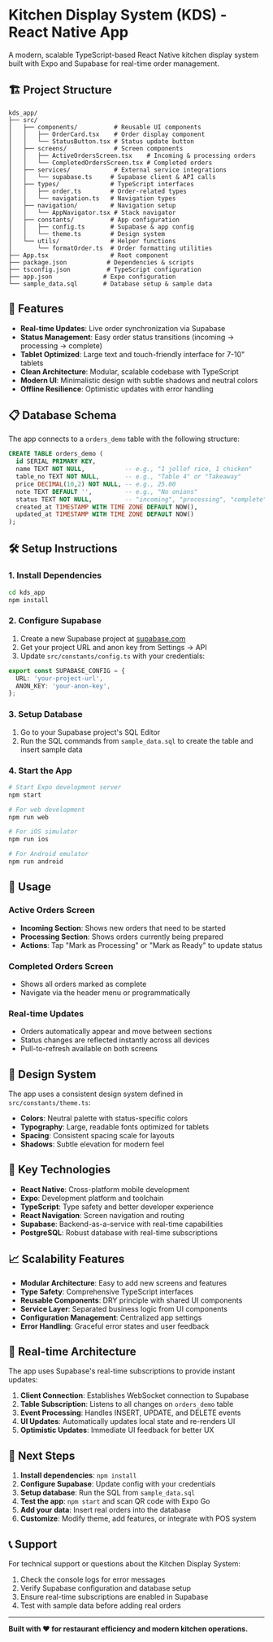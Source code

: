 # Kitchen Display System (KDS) - React Native App

A modern, scalable TypeScript-based React Native kitchen display system built with Expo and Supabase for real-time order management.

## 🏗️ Project Structure

```
kds_app/
├── src/
│   ├── components/          # Reusable UI components
│   │   ├── OrderCard.tsx    # Order display component
│   │   └── StatusButton.tsx # Status update button
│   ├── screens/             # Screen components
│   │   ├── ActiveOrdersScreen.tsx    # Incoming & processing orders
│   │   └── CompletedOrdersScreen.tsx # Completed orders
│   ├── services/            # External service integrations
│   │   └── supabase.ts     # Supabase client & API calls
│   ├── types/              # TypeScript interfaces
│   │   ├── order.ts        # Order-related types
│   │   └── navigation.ts   # Navigation types
│   ├── navigation/         # Navigation setup
│   │   └── AppNavigator.tsx # Stack navigator
│   ├── constants/          # App configuration
│   │   ├── config.ts       # Supabase & app config
│   │   └── theme.ts        # Design system
│   └── utils/              # Helper functions
│       └── formatOrder.ts  # Order formatting utilities
├── App.tsx                 # Root component
├── package.json           # Dependencies & scripts
├── tsconfig.json          # TypeScript configuration
├── app.json              # Expo configuration
└── sample_data.sql       # Database setup & sample data
```

## 🚀 Features

- **Real-time Updates**: Live order synchronization via Supabase
- **Status Management**: Easy order status transitions (incoming → processing → complete)
- **Tablet Optimized**: Large text and touch-friendly interface for 7-10" tablets
- **Clean Architecture**: Modular, scalable codebase with TypeScript
- **Modern UI**: Minimalistic design with subtle shadows and neutral colors
- **Offline Resilience**: Optimistic updates with error handling

## 📋 Database Schema

The app connects to a `orders_demo` table with the following structure:

```sql
CREATE TABLE orders_demo (
  id SERIAL PRIMARY KEY,
  name TEXT NOT NULL,           -- e.g., "1 jollof rice, 1 chicken"
  table_no TEXT NOT NULL,       -- e.g., "Table 4" or "Takeaway"
  price DECIMAL(10,2) NOT NULL, -- e.g., 25.00
  note TEXT DEFAULT '',         -- e.g., "No onions"
  status TEXT NOT NULL,         -- "incoming", "processing", "complete"
  created_at TIMESTAMP WITH TIME ZONE DEFAULT NOW(),
  updated_at TIMESTAMP WITH TIME ZONE DEFAULT NOW()
);
```

## 🛠️ Setup Instructions

### 1. Install Dependencies

```bash
cd kds_app
npm install
```

### 2. Configure Supabase

1. Create a new Supabase project at [supabase.com](https://supabase.com)
2. Get your project URL and anon key from Settings → API
3. Update `src/constants/config.ts` with your credentials:

```typescript
export const SUPABASE_CONFIG = {
  URL: 'your-project-url',
  ANON_KEY: 'your-anon-key',
};
```

### 3. Setup Database

1. Go to your Supabase project's SQL Editor
2. Run the SQL commands from `sample_data.sql` to create the table and insert sample data

### 4. Start the App

```bash
# Start Expo development server
npm start

# For web development
npm run web

# For iOS simulator
npm run ios

# For Android emulator
npm run android
```

## 📱 Usage

### Active Orders Screen
- **Incoming Section**: Shows new orders that need to be started
- **Processing Section**: Shows orders currently being prepared
- **Actions**: Tap "Mark as Processing" or "Mark as Ready" to update status

### Completed Orders Screen
- Shows all orders marked as complete
- Navigate via the header menu or programmatically

### Real-time Updates
- Orders automatically appear and move between sections
- Status changes are reflected instantly across all devices
- Pull-to-refresh available on both screens

## 🎨 Design System

The app uses a consistent design system defined in `src/constants/theme.ts`:

- **Colors**: Neutral palette with status-specific colors
- **Typography**: Large, readable fonts optimized for tablets
- **Spacing**: Consistent spacing scale for layouts
- **Shadows**: Subtle elevation for modern feel

## 🔧 Key Technologies

- **React Native**: Cross-platform mobile development
- **Expo**: Development platform and toolchain
- **TypeScript**: Type safety and better developer experience
- **React Navigation**: Screen navigation and routing
- **Supabase**: Backend-as-a-service with real-time capabilities
- **PostgreSQL**: Robust database with real-time subscriptions

## 📈 Scalability Features

- **Modular Architecture**: Easy to add new screens and features
- **Type Safety**: Comprehensive TypeScript interfaces
- **Reusable Components**: DRY principle with shared UI components
- **Service Layer**: Separated business logic from UI components
- **Configuration Management**: Centralized app settings
- **Error Handling**: Graceful error states and user feedback

## 🔄 Real-time Architecture

The app uses Supabase's real-time subscriptions to provide instant updates:

1. **Client Connection**: Establishes WebSocket connection to Supabase
2. **Table Subscription**: Listens to all changes on `orders_demo` table
3. **Event Processing**: Handles INSERT, UPDATE, and DELETE events
4. **UI Updates**: Automatically updates local state and re-renders UI
5. **Optimistic Updates**: Immediate UI feedback for better UX

## 🎯 Next Steps

1. **Install dependencies**: `npm install`
2. **Configure Supabase**: Update config with your credentials
3. **Setup database**: Run the SQL from `sample_data.sql`
4. **Test the app**: `npm start` and scan QR code with Expo Go
5. **Add your data**: Insert real orders into the database
6. **Customize**: Modify theme, add features, or integrate with POS system

## 📞 Support

For technical support or questions about the Kitchen Display System:

1. Check the console logs for error messages
2. Verify Supabase configuration and database setup
3. Ensure real-time subscriptions are enabled in Supabase
4. Test with sample data before adding real orders

---

**Built with ❤️ for restaurant efficiency and modern kitchen operations.**
